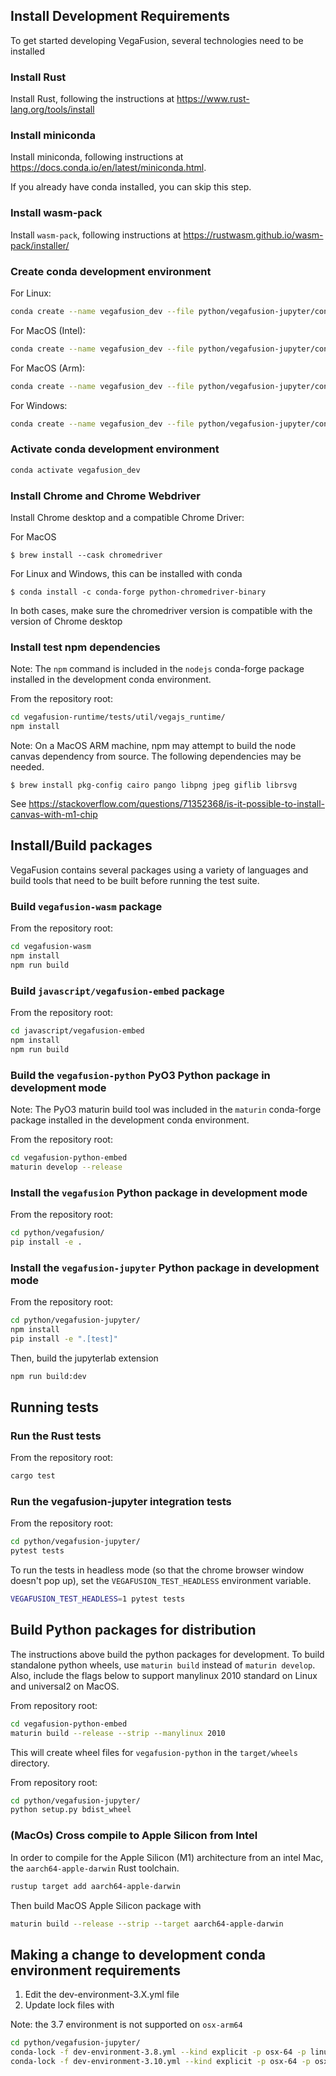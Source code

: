 ## Install Development Requirements
To get started developing VegaFusion, several technologies need to be installed 

### Install Rust
Install Rust, following the instructions at https://www.rust-lang.org/tools/install

### Install miniconda
Install miniconda, following instructions at https://docs.conda.io/en/latest/miniconda.html.

If you already have conda installed, you can skip this step.

### Install wasm-pack
Install `wasm-pack`, following instructions at https://rustwasm.github.io/wasm-pack/installer/

### Create conda development environment

For Linux:
```bash
conda create --name vegafusion_dev --file python/vegafusion-jupyter/conda-linux-64-cp310.lock
```

For MacOS (Intel):
```bash
conda create --name vegafusion_dev --file python/vegafusion-jupyter/conda-osx-64-cp310.lock
```

For MacOS (Arm):
```bash
conda create --name vegafusion_dev --file python/vegafusion-jupyter/conda-osx-arm64-cp310.lock
```

For Windows:
```bash
conda create --name vegafusion_dev --file python/vegafusion-jupyter/conda-win-64-cp310.lock
```

### Activate conda development environment
```bash
conda activate vegafusion_dev
```

### Install Chrome and Chrome Webdriver
Install Chrome desktop and a compatible Chrome Driver:

For MacOS
```
$ brew install --cask chromedriver
```

For Linux and Windows, this can be installed with conda
```
$ conda install -c conda-forge python-chromedriver-binary
```

In both cases, make sure the chromedriver version is compatible with the version of Chrome desktop

### Install test npm dependencies
Note: The `npm` command is included in the `nodejs` conda-forge package installed in the development conda environment.

From the repository root:
```bash
cd vegafusion-runtime/tests/util/vegajs_runtime/
npm install
```

Note: On a MacOS ARM machine, npm may attempt to build the node canvas dependency from source. The following dependencies may be needed.
```
$ brew install pkg-config cairo pango libpng jpeg giflib librsvg
```
See https://stackoverflow.com/questions/71352368/is-it-possible-to-install-canvas-with-m1-chip

## Install/Build packages
VegaFusion contains several packages using a variety of languages and build tools that need to be built before running the test suite.

### Build `vegafusion-wasm` package
From the repository root:
```bash
cd vegafusion-wasm
npm install
npm run build
```

### Build `javascript/vegafusion-embed` package
From the repository root:
```bash
cd javascript/vegafusion-embed
npm install
npm run build
```

### Build the `vegafusion-python` PyO3 Python package in development mode
Note: The PyO3 maturin build tool was included in the `maturin` conda-forge package installed in the development conda environment.

From the repository root:
```bash
cd vegafusion-python-embed
maturin develop --release
```

### Install the `vegafusion` Python package in development mode
From the repository root:
```bash
cd python/vegafusion/
pip install -e .
```

### Install the `vegafusion-jupyter` Python package in development mode
From the repository root:
```bash
cd python/vegafusion-jupyter/
npm install
pip install -e ".[test]"
```

Then, build the jupyterlab extension

```bash
npm run build:dev
```

## Running tests

### Run the Rust tests
From the repository root:
```bash
cargo test
```

### Run the vegafusion-jupyter integration tests
From the repository root:
```bash
cd python/vegafusion-jupyter/
pytest tests
```

To run the tests in headless mode (so that the chrome browser window doesn't pop up), set the `VEGAFUSION_TEST_HEADLESS` environment variable.

```bash
VEGAFUSION_TEST_HEADLESS=1 pytest tests
```

## Build Python packages for distribution
The instructions above build the python packages for development. To build standalone python wheels, use `maturin build` instead of `maturin develop`.  Also, include the flags below to support manylinux 2010 standard on Linux and universal2 on MacOS.

From repository root:
```bash
cd vegafusion-python-embed
maturin build --release --strip --manylinux 2010
```

This will create wheel files for `vegafusion-python` in the `target/wheels` directory.

From repository root:
```bash
cd python/vegafusion-jupyter/
python setup.py bdist_wheel
```

### (MacOs) Cross compile to Apple Silicon from Intel
In order to compile for the Apple Silicon (M1) architecture from an intel Mac, the `aarch64-apple-darwin` Rust toolchain.

```bash
rustup target add aarch64-apple-darwin
```

Then build MacOS Apple Silicon package with 
```bash
maturin build --release --strip --target aarch64-apple-darwin
```

## Making a change to development conda environment requirements

1. Edit the dev-environment-3.X.yml file
2. Update lock files with

Note: the 3.7 environment is not supported on `osx-arm64`
```bash
cd python/vegafusion-jupyter/
conda-lock -f dev-environment-3.8.yml --kind explicit -p osx-64 -p linux-64 -p win-64 --filename-template "conda-{platform}-cp38.lock"
conda-lock -f dev-environment-3.10.yml --kind explicit -p osx-64 -p osx-arm64 -p linux-64 -p win-64 --filename-template "conda-{platform}-cp310.lock"
```

